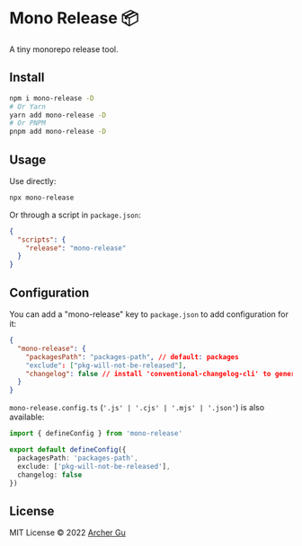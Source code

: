# Mono Release 📦

A tiny monorepo release tool.

## Install

```bash
npm i mono-release -D
# Or Yarn
yarn add mono-release -D
# Or PNPM
pnpm add mono-release -D
```

## Usage

Use directly: 
```bash
npx mono-release
```
Or through a script in `package.json`:
```json
{
  "scripts": {
    "release": "mono-release"
  }
}
```

## Configuration
You can add a "mono-release" key to `package.json` to add configuration for it:
```json
{
  "mono-release": {
    "packagesPath": "packages-path", // default: packages
    "exclude": ["pkg-will-not-be-released"],
    "changelog": false // install 'conventional-changelog-cli' to generate changelog
  }
}
```
`mono-release.config.ts` (`'.js' | '.cjs' | '.mjs' | '.json'`) is also available:
```ts
import { defineConfig } from 'mono-release'

export default defineConfig({
  packagesPath: 'packages-path',
  exclude: ['pkg-will-not-be-released'],
  changelog: false
})
```

## License

MIT License © 2022 [Archer Gu](https://github.com/archergu)